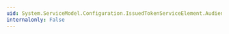 ```yaml
---
uid: System.ServiceModel.Configuration.IssuedTokenServiceElement.AudienceUriMode
internalonly: False
---
```

